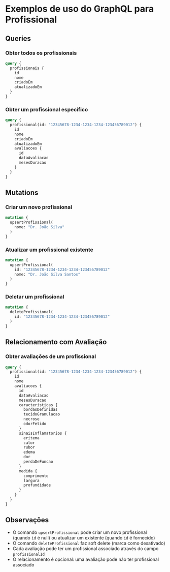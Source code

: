 # Exemplos de uso do GraphQL para Profissional

## Queries

### Obter todos os profissionais
```graphql
query {
  profissionais {
    id
    nome
    criadoEm
    atualizadoEm
  }
}
```

### Obter um profissional específico
```graphql
query {
  profissional(id: "12345678-1234-1234-1234-123456789012") {
    id
    nome
    criadoEm
    atualizadoEm
    avaliacoes {
      id
      dataAvaliacao
      mesesDuracao
    }
  }
}
```

## Mutations

### Criar um novo profissional
```graphql
mutation {
  upsertProfissional(
    nome: "Dr. João Silva"
  )
}
```

### Atualizar um profissional existente
```graphql
mutation {
  upsertProfissional(
    id: "12345678-1234-1234-1234-123456789012"
    nome: "Dr. João Silva Santos"
  )
}
```

### Deletar um profissional
```graphql
mutation {
  deleteProfissional(
    id: "12345678-1234-1234-1234-123456789012"
  )
}
```

## Relacionamento com Avaliação

### Obter avaliações de um profissional
```graphql
query {
  profissional(id: "12345678-1234-1234-1234-123456789012") {
    id
    nome
    avaliacoes {
      id
      dataAvaliacao
      mesesDuracao
      caracteristicas {
        bordasDefinidas
        tecidoGranulacao
        necrose
        odorFetido
      }
      sinaisInflamatorios {
        eritema
        calor
        rubor
        edema
        dor
        perdaDeFuncao
      }
      medida {
        comprimento
        largura
        profundidade
      }
    }
  }
}
```

## Observações

- O comando `upsertProfissional` pode criar um novo profissional (quando `id` é null) ou atualizar um existente (quando `id` é fornecido)
- O comando `deleteProfissional` faz soft delete (marca como desativado)
- Cada avaliação pode ter um profissional associado através do campo `profissionalId`
- O relacionamento é opcional: uma avaliação pode não ter profissional associado




